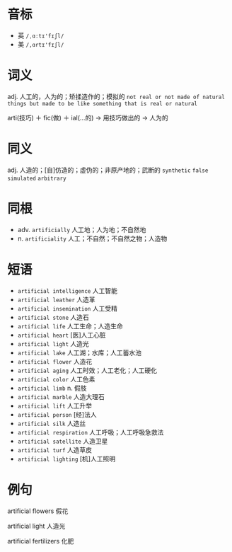 # 音标

- 英 `/ˌɑːtɪ'fɪʃl/`
- 美 `/,ɑrtɪ'fɪʃl/`

# 词义

adj. 人工的，人为的；矫揉造作的；模拟的
`not real or not made of natural things but made to be like something that is real or natural`



arti(技巧) ＋ fic(做) ＋ ial(…的) → 用技巧做出的 → 人为的

# 同义

adj. 人造的；[自]仿造的；虚伪的；非原产地的；武断的
`synthetic` `false` `simulated` `arbitrary`

# 同根

- adv. `artificially` 人工地；人为地；不自然地
- n. `artificiality` 人工；不自然；不自然之物；人造物

# 短语

- `artificial intelligence` 人工智能
- `artificial leather` 人造革
- `artificial insemination` 人工受精
- `artificial stone` 人造石
- `artificial life` 人工生命；人造生命
- `artificial heart` [医]人工心脏
- `artificial light` 人造光
- `artificial lake` 人工湖；水库；人工蓄水池
- `artificial flower` 人造花
- `artificial aging` 人工时效；人工老化；人工硬化
- `artificial color` 人工色素
- `artificial limb` n. 假肢
- `artificial marble` 人造大理石
- `artificial lift` 人工升举
- `artificial person` [经]法人
- `artificial silk` 人造丝
- `artificial respiration` 人工呼吸；人工呼吸急救法
- `artificial satellite` 人造卫星
- `artificial turf` 人造草皮
- `artificial lighting` [机]人工照明

# 例句

artificial flowers
假花

artificial light
人造光

artificial fertilizers
化肥


